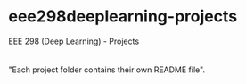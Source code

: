 # eee298deeplearning-projects
EEE 298 (Deep Learning) - Projects</br></br></br>
"Each project folder contains their own README file".
